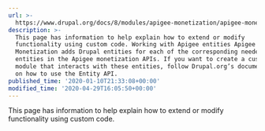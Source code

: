 ```yaml
---
url: >-
  https://www.drupal.org/docs/8/modules/apigee-monetization/apigee-monetization-developer-guide
description: >-
  This page has information to help explain how to extend or modify
  functionality using custom code. Working with Apigee entities Apigee
  Monetization adds Drupal entities for each of the corresponding needed
  entities in the Apigee monetization APIs. If you want to create a custom
  module that interacts with these entities, follow Drupal.org’s documentation
  on how to use the Entity API.
published_time: '2020-01-10T21:33:08+00:00'
modified_time: '2020-04-29T16:05:50+00:00'
---
```

This page has information to help explain how to extend or modify functionality using custom code.